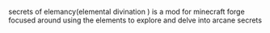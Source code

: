 secrets of elemancy(elemental divination
) is a mod for minecraft forge focused around using the elements to explore and delve into arcane secrets
